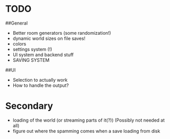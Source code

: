 TODO
====

##General

* Better room generators (some randomization!)
* dynamic world sizes on file saves!
* colors
* settings system (!)
* UI system and backend stuff
* SAVING SYSTEM

##UI

* Selection to actually work
* How to handle the output?

Secondary
=========

* loading of the world (or streaming parts of it(?)) (Possibly not needed at all)
* figure out where the spamming comes when a save loading from disk
